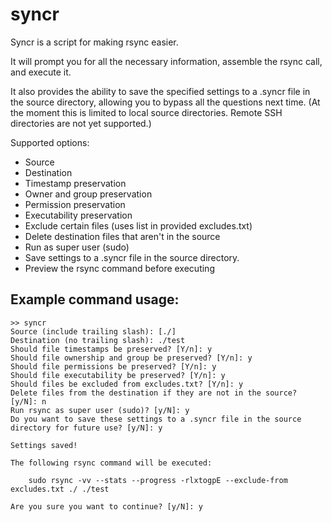 syncr
=====

Syncr is a script for making rsync easier.

It will prompt you for all the necessary information, assemble the rsync call, and execute it.

It also provides the ability to save the specified settings to a .syncr file in the source directory, allowing you to bypass all the questions next time. (At the moment this is limited to local source directories. Remote SSH directories are not yet supported.)

Supported options:

* Source
* Destination
* Timestamp preservation
* Owner and group preservation
* Permission preservation
* Executability preservation
* Exclude certain files (uses list in provided excludes.txt)
* Delete destination files that aren't in the source
* Run as super user (sudo)
* Save settings to a .syncr file in the source directory.
* Preview the rsync command before executing

Example command usage:
----------------------

    >> syncr
    Source (include trailing slash): [./]
    Destination (no trailing slash): ./test
    Should file timestamps be preserved? [Y/n]: y
    Should file ownership and group be preserved? [Y/n]: y
    Should file permissions be preserved? [Y/n]: y
    Should file executability be preserved? [Y/n]: y
    Should files be excluded from excludes.txt? [Y/n]: y
    Delete files from the destination if they are not in the source? [y/N]: n
    Run rsync as super user (sudo)? [y/N]: y
    Do you want to save these settings to a .syncr file in the source directory for future use? [y/N]: y

    Settings saved!

    The following rsync command will be executed:

        sudo rsync -vv --stats --progress -rlxtogpE --exclude-from excludes.txt ./ ./test

    Are you sure you want to continue? [y/N]: y
